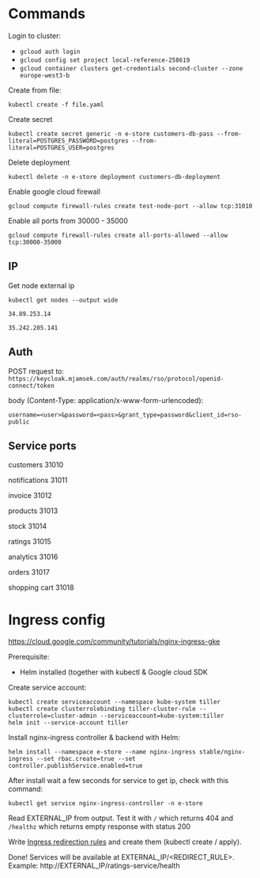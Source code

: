 # Commands

Login to cluster:
* `gcloud auth login`
* `gcloud config set project local-reference-258619`
* `gcloud container clusters get-credentials second-cluster --zone europe-west3-b`

Create from file:

`kubectl create -f file.yaml`

Create secret

`kubectl create secret generic -n e-store customers-db-pass --from-literal=POSTGRES_PASSWORD=postgres --from-literal=POSTGRES_USER=postgres`

Delete deployment

`kubectl delete -n e-store deployment customers-db-deployment`

Enable google cloud firewall

`gcloud compute firewall-rules create test-node-port --allow tcp:31010`

Enable all ports from 30000 - 35000

`gcloud compute firewall-rules create all-ports-allowed --allow tcp:30000-35000`

## IP

Get node external ip

`kubectl get nodes --output wide`

`34.89.253.14`

`35.242.205.141`

## Auth

POST request to: `https://keycloak.mjamsek.com/auth/realms/rso/protocol/openid-connect/token`

body (Content-Type: application/x-www-form-urlencoded):
```
username=<user>&password=<pass>&grant_type=password&client_id=rso-public
```

## Service ports
customers 31010

notifications 31011

invoice 31012

products 31013

stock 31014

ratings 31015

analytics 31016

orders 31017

shopping cart 31018


# Ingress config
https://cloud.google.com/community/tutorials/nginx-ingress-gke

Prerequisite:
* Helm installed (together with kubectl & Google cloud SDK

Create service account:
```
kubectl create serviceaccount --namespace kube-system tiller
kubectl create clusterrolebinding tiller-cluster-rule --clusterrole=cluster-admin --serviceaccount=kube-system:tiller
helm init --service-account tiller
```

Install nginx-ingress controller & backend with Helm:

```
helm install --namespace e-store --name nginx-ingress stable/nginx-ingress --set rbac.create=true --set controller.publishService.enabled=true
```

After install wait a few seconds for service to get ip, check with this command:
```
kubectl get service nginx-ingress-controller -n e-store
```

Read EXTERNAL_IP from output. Test it with `/` which returns 404 and `/healthz` which returns empty response with status 200

Write [Ingress redirection rules](https://github.com/rso-vaje-6315/support-services/blob/master/ingress.yml) and create them (kubectl create / apply).

Done! Services will be available at EXTERNAL_IP/<REDIRECT_RULE>. Example: http://EXTERNAL_IP/ratings-service/health 
